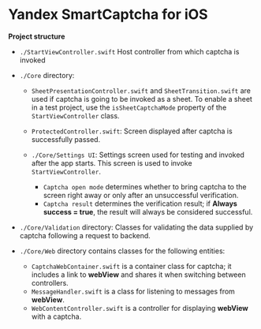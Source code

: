 # Yandex SmartCaptcha for iOS

**Project structure**

* `./StartViewController.swift`
Host controller from which captcha is invoked

* `./Core` directory:

  * `SheetPresentationController.swift` and `SheetTransition.swift` are used if captcha is going to be invoked as a sheet.
    To enable a sheet in a test project, use the `isSheetCaptchaMode` property of the `StartViewController` class.

  * `ProtectedController.swift`: Screen displayed after captcha is successfully passed.

  * `./Core/Settings UI`: Settings screen used for testing and invoked after the app starts. This screen is used to invoke `StartViewController`.

    * `Captcha open mode` determines whether to bring captcha to the screen right away or only after an unsuccessful verification.
    * `Captcha result` determines the verification result; if **Always success = true**, the result will always be considered successful.

* `./Core/Validation` directory: Classes for validating the data supplied by captcha following a request to backend.

* `./Core/Web` directory contains classes for the following entities:
    
  * `CaptchaWebContainer.swift` is a container class for captcha; it includes a link to **webView** and shares it when switching between controllers.
  * `MessageHandler.swift` is a class for listening to messages from **webView**.
  * `WebContentController.swift` is a controller for displaying **webView** with a captcha.
